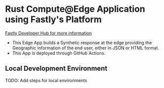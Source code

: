 # Rust Compute@Edge Application using Fastly's Platform
[Fastly Developer Hub for more information](https://developer.fastly.com/solutions/starters/)

* This Edge App builds a Synthetic response at the edge providing the Geographic information of the end user, either in JSON or HTML format.
* This App is deployed through GitHub Actions.

## Local Development Environment
TODO: Add steps for local environments